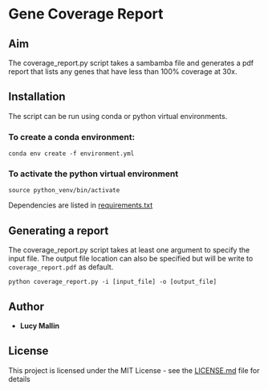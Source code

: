 # Gene Coverage Report 

## Aim

The coverage_report.py script takes a sambamba file and generates a pdf report that lists any genes that have less than 100% coverage at 30x. 


## Installation

The script can be run using conda or python virtual environments.

### To create a conda environment:

```
conda env create -f environment.yml 
```

### To activate the python virtual environment 

```
source python_venv/bin/activate
```

Dependencies are listed in [requirements.txt](https://github.com/lmallin/coverage_test/python_venv)

## Generating a report

The coverage_report.py script takes at least one argument to specify the input file.  The output file location can also be specified but will be write to ```coverage_report.pdf``` as default.

```
python coverage_report.py -i [input_file] -o [output_file]
```

## Author
* **Lucy Mallin**

## License

This project is licensed under the MIT License - see the [LICENSE.md](https://github.com/lmallin/coverage_test/LICENSE.md) file for details

